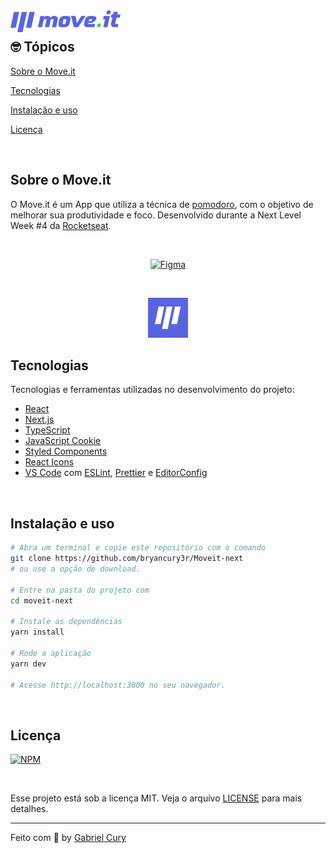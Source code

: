 <img align="left" src="https://github.com/bryancury3r/Moveit-next/blob/main/public/logo-full.svg" width="35%" alt="Move.it">
<br>

## 🤓 Tópicos 



[Sobre o Move.it](#sobre-o-moveit)

[Tecnologias](#tecnologias)

[Instalação e uso](#instalação-e-uso)

[Licença](#licença)

<br>

## Sobre o Move.it

O Move.it é um App que utiliza a técnica de [pomodoro](https://pt.wikipedia.org/wiki/T%C3%A9cnica_pomodoro), com o objetivo de melhorar sua produtividade e foco. Desenvolvido durante a Next Level Week #4 da [Rocketseat](https://rocketseat.com.br/).

<br>

<p align="center">
  <a href="https://www.figma.com/file/n9J6604nMGB7Cgt2vEVtWb/Move.it-1.0-Dark-Mode">
    <img alt="Figma" src="https://img.shields.io/badge/figma%20-%236E40C9.svg?&style=for-the-badge&logo=figma&logoColor=white"/>
  </a>
</p>

<br>

<p align="center">
  <img src="https://github.com/bryancury3r/Moveit-next/blob/main/public/favicon.png" alt="Página inicial">
</p>

## Tecnologias

Tecnologias e ferramentas utilizadas no desenvolvimento do projeto:

- [React](https://reactjs.org/)
- [Next.js](https://nextjs.org/)
- [TypeScript](https://www.typescriptlang.org/)
- [JavaScript Cookie](https://github.com/js-cookie/js-cookie)
- [Styled Components](https://styled-components.com/)
- [React Icons](https://react-icons.github.io/react-icons/)
- [VS Code](https://code.visualstudio.com/) com [ESLint](https://eslint.org/), [Prettier](https://prettier.io/) e [EditorConfig](https://editorconfig.org/)

<br>

## Instalação e uso

```bash
# Abra um terminal e copie este repositório com o comando
git clone https://github.com/bryancury3r/Moveit-next
# ou use a opção de download.

# Entre na pasta do projeto com 
cd moveit-next

# Instale as dependências
yarn install

# Rode a aplicação
yarn dev

# Acesse http://localhost:3000 no seu navegador.
```

<br>


## Licença

[![NPM](https://img.shields.io/npm/l/react)](https://github.com/bryancury3r/Moveit-next/blob/main/LICENSE)

<br>

Esse projeto está sob a licença MIT. Veja o arquivo [LICENSE](/LICENSE) para mais detalhes.

---

Feito com :purple_heart: by [Gabriel Cury](https://github.com/bryancury3r)

